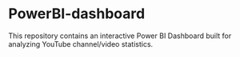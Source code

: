 # PowerBI-dashboard
This repository contains an interactive Power BI Dashboard built for analyzing YouTube channel/video statistics.
